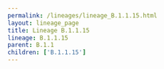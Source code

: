 ```yaml
---
permalink: /lineages/lineage_B.1.1.15.html
layout: lineage_page
title: Lineage B.1.1.15
lineage: B.1.1.15
parent: B.1.1
children: ['B.1.1.15']
---
```

